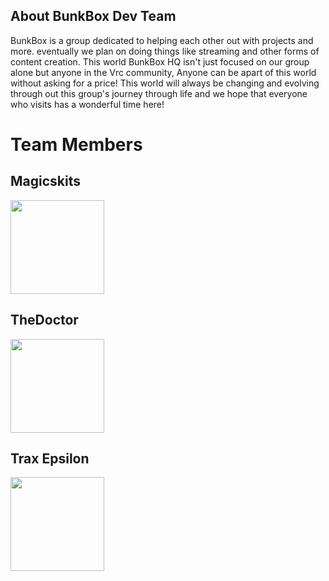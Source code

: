 ## About BunkBox Dev Team
BunkBox is a group dedicated to helping each other out with projects and more.  eventually we plan on doing things like  streaming and other forms of content  creation. This world BunkBox HQ isn't  just focused on our group alone but  anyone in the Vrc community, Anyone  can be apart of this world without asking  for a price!  This world will always be changing and evolving through out this group's journey through life and we hope that everyone  who visits has a wonderful time here!



# Team Members 
## Magicskits
<img src="https://bit.ly/3JjbYjJ" data-canonical-src="https://bit.ly/3JjbYjJ" width="150" height="150" />


## TheDoctor
<img src="https://user-images.githubusercontent.com/39390981/181996786-ad072234-da73-4c93-9e8f-cdf57967eddf.png" data-canonical-src="https://user-images.githubusercontent.com/39390981/181996769-0bb9a12e-1fcc-4bfc-871b-440bb0a045af.png" width="150" height="150" />


## Trax Epsilon
<img src="https://bit.ly/3P0VpKF" data-canonical-src="https://bit.ly/3P0VpKF" width="150" height="150" />
